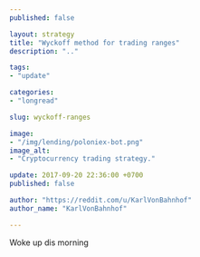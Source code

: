 ```yaml
---
published: false

layout: strategy
title: "Wyckoff method for trading ranges"
description: ".."

tags:
- "update"

categories:
- "longread"

slug: wyckoff-ranges

image:
- "/img/lending/poloniex-bot.png"
image_alt:
- "Cryptocurrency trading strategy."

update: 2017-09-20 22:36:00 +0700
published: false

author: "https://reddit.com/u/KarlVonBahnhof"
author_name: "KarlVonBahnhof"

---
```

Woke up dis morning
